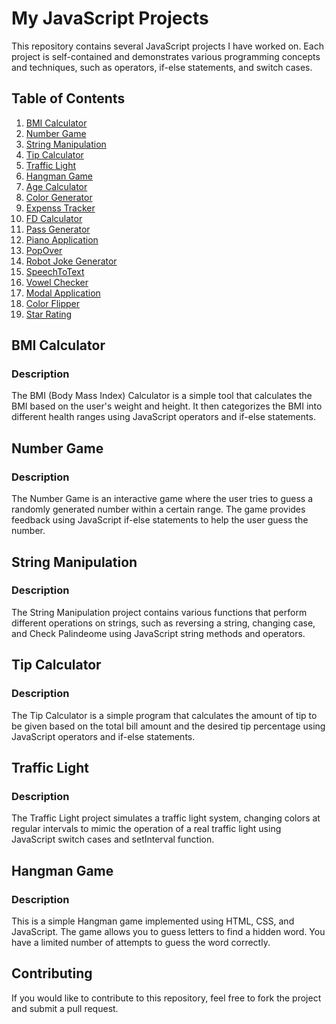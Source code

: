 # My JavaScript Projects

This repository contains several JavaScript projects I have worked on. Each project is self-contained and demonstrates various programming concepts and techniques, such as operators, if-else statements, and switch cases. 

## Table of Contents

1. [BMI Calculator](#bmi-calculator)
2. [Number Game](#number-game)
3. [String Manipulation](#string-manipulation)
4. [Tip Calculator](#tip-calculator)
5. [Traffic Light](#traffic-light)
6. [Hangman Game](#hangman-game)
7. [Age Calculator](#age-calculator)
8. [Color Generator](#color-generator)
9. [Expenss Tracker](#expenss-tracker)
10. [FD Calculator](#fd-calculator)
11. [Pass Generator](#pass-generator)
12. [Piano Application](#piano-application)
13. [PopOver](#popover)
14. [Robot Joke Generator](#robot-joke-generator)
15. [SpeechToText](#SpeechToText)
16. [Vowel Checker](#vowel-checker)
17. [Modal Application](#modal-application)
18. [Color Flipper](#color-flipper)
19. [Star Rating](#star_rating)

## BMI Calculator

### Description
The BMI (Body Mass Index) Calculator is a simple tool that calculates the BMI based on the user's weight and height. It then categorizes the BMI into different health ranges using JavaScript operators and if-else statements.

## Number Game

### Description
The Number Game is an interactive game where the user tries to guess a randomly generated number within a certain range. The game provides feedback using JavaScript if-else statements to help the user guess the number.

## String Manipulation

### Description
The String Manipulation project contains various functions that perform different operations on strings, such as reversing a string, changing case, and Check Palindeome using JavaScript string methods and operators.

## Tip Calculator

### Description
The Tip Calculator is a simple program that calculates the amount of tip to be given based on the total bill amount and the desired tip percentage using JavaScript operators and if-else statements.

## Traffic Light

### Description
The Traffic Light project simulates a traffic light system, changing colors at regular intervals to mimic the operation of a real traffic light using JavaScript switch cases and setInterval function.

## Hangman Game

### Description
This is a simple Hangman game implemented using HTML, CSS, and JavaScript. The game allows you to guess letters to find a hidden word. You have a limited number of attempts to guess the word correctly.

## Contributing
If you would like to contribute to this repository, feel free to fork the project and submit a pull request.

